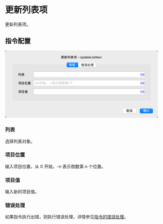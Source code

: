 # 更新列表项

更新列表项。

## 指令配置

![更新列表项常规配置对话框](update_list_item_general_config.png)

### 列表

选择列表对象。

### 项目位置

输入项目位置，从 0 开始，-n 表示倒数第 n 个位置。

### 项目值

输入新的项目值。

### 错误处理

如果指令执行出错，则执行错误处理，详情参见[指令的错误处理](../../../manual/error_handling.md)。
